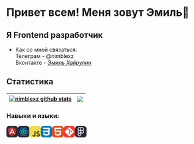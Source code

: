 # Привет всем! Меня зовут Эмиль👋
## Я Frontend разработчик

- Как со мной связаться:   
Телеграм - @nimblexz  
Вконтакте - [*Эмиль Хайрулин*](https://vk.com/nimblex)  

## Статистика 

| <a href="https://github.com/anuraghazra/github-readme-stats"><img align="center" src="https://github-readme-stats.vercel.app/api?username=nimblexz&show_icons=true&include_all_commits=true&theme=buefy&hide_border=true" alt="nimblexz github stats" /></a> | <a href="https://github.com/nimblexz/github-readme-stats"><img align="center" src="https://github-readme-stats.vercel.app/api/top-langs/?username=nimblexz&layout=compact&theme=buefy&hide_border=true" /></a> |
| ------------- | ------------- |

### Навыки и языки:
<img align="left" alt="Angular" width="30px" src="https://github.com/tandpfun/skill-icons/blob/main/icons/Angular-Dark.svg" />

<img align="left" alt="React" width="30px" src="https://github.com/tandpfun/skill-icons/blob/main/icons/React-Dark.svg" />

<img align="left" alt="JavaScript" width="30px" src="https://github.com/tandpfun/skill-icons/blob/main/icons/JavaScript.svg" />

<img align="left" alt="CSS" width="30px" src="https://github.com/tandpfun/skill-icons/blob/main/icons/CSS.svg" />

<img align="left" alt="HTML" width="30px" src="https://github.com/tandpfun/skill-icons/blob/main/icons/HTML.svg" />

<img align="left" alt="Git" width="30px" src="https://github.com/tandpfun/skill-icons/blob/main/icons/Git.svg" />

<img align="left" alt="Figma" width="30px" src="https://github.com/tandpfun/skill-icons/blob/main/icons/Figma-Dark.svg" />

